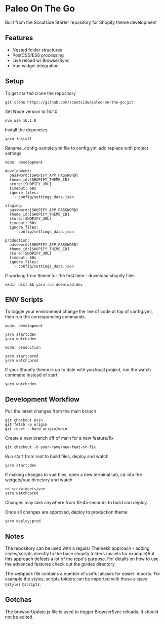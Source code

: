 # Paleo On The Go

Built from the Scoutside Starter repository for Shopify theme development

## Features

- Nested folder structures
- PostCSS/ES6 processing
- Live reload w/ BrowserSync
- Vue widget integration

## Setup

To get started clone the repository

```
git clone https://github.com/scoutside/paleo-on-the-go.git
```

Set Node version to 16.1.0

```
nvm use 16.1.0
```

Install the depencies

```
yarn install
```

Rename .config-sample.yml file to config.yml add replace with project settings

```
mode: development

development:
  password:[SHOPIFY_APP_PASSWORD]
  theme_id:[SHOPIFY_THEME_ID]
  store:[SHOPIFY_URL]
  timeout: 60s
  ignore_files:
    - config/settings_data.json

staging:
  password:[SHOPIFY_APP_PASSWORD]
  theme_id:[SHOPIFY_THEME_ID]
  store:[SHOPIFY_URL]
  timeout: 60s
  ignore_files:
    - config/settings_data.json

production:
  password:[SHOPIFY_APP_PASSWORD]
  theme_id:[SHOPIFY_THEME_ID]
  store:[SHOPIFY_URL]
  timeout: 60s
  ignore_files:
    - config/settings_data.json
```

If working from theme for the first time - download shopify files

```
mkdir dist && yarn run download:dev
```

## ENV Scripts

To toggle your environment change the line of code at top of config.yml, then run the corresponding commands.

```
mode: development
```

```
yarn start:dev
yarn watch:dev
```

```
mode: production
```

```
yarn start:prod
yarn watch:prod
```

If your Shopify theme is up to date with you local project, run the watch command instead of start.

```
yarn watch:dev
```

## Development Workflow

Pull the latest changes from the main branch

```
git checkout main
git fetch -p origin
git reset --hard origin/main
```

Create a new branch off of main for a new feature/fix

```
git checkout -b your-name/new-feat-or-fix
```

Run start from root to build files, deploy and watch

```
yarn start:dev
```

If making changes to vue files, open a new terminal tab, cd into the widgets/vue directory and watch

```
cd src/widgets/vue
yarn watch:prod
```

Changes may take anywhere from 10-45 seconds to build and deploy.

Once all changes are approved, deploy to production theme

```
yarn deploy:prod
```

## Notes

The repository can be used with a regular Themekit approach - adding styles/scripts directly to the base shopify folders (assets for example)But this approach defeats a lot of the repo's purpose. For details on how to use the advanced features check out the guides directory.

The webpack file contains a number of useful aliases for easier imports. For example the styles, scripts folders can be imported with these aliases `@styles` `@scripts`.

## Gotchas

The browserUpdate.js file is used to trigger BrowserSync reloads. It should not be edited.
